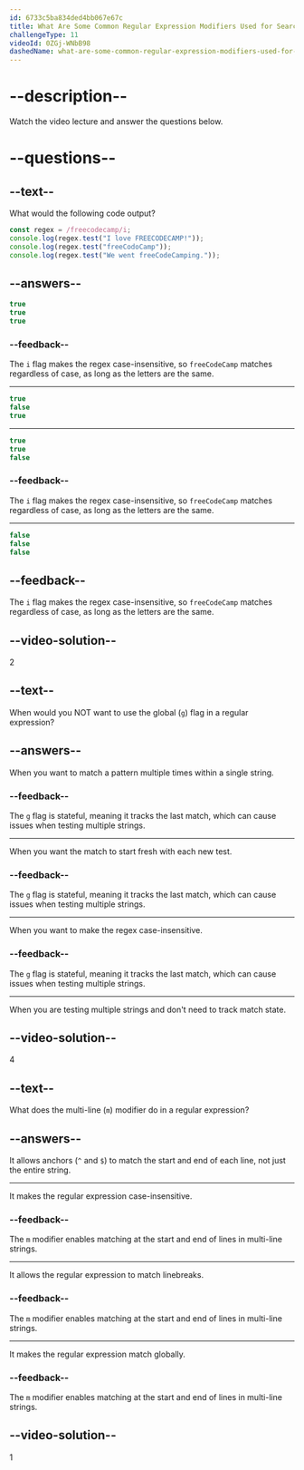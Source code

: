 ```yaml
---
id: 6733c5ba834ded4bb067e67c
title: What Are Some Common Regular Expression Modifiers Used for Searching?
challengeType: 11
videoId: 0ZGj-WNbB98
dashedName: what-are-some-common-regular-expression-modifiers-used-for-searching
---
```


# --description--

Watch the video lecture and answer the questions below.

# --questions--

## --text--

What would the following code output?

```js
const regex = /freecodecamp/i;
console.log(regex.test("I love FREECODECAMP!"));
console.log(regex.test("freeCodoCamp"));
console.log(regex.test("We went freeCodeCamping."));
```

## --answers--

```js
true
true
true
```

### --feedback--

The `i` flag makes the regex case-insensitive, so `freeCodeCamp` matches regardless of case, as long as the letters are the same.

---

```js
true
false
true
```

---

```js
true
true
false
```

### --feedback--

The `i` flag makes the regex case-insensitive, so `freeCodeCamp` matches regardless of case, as long as the letters are the same.

---

```js
false
false
false
```

## --feedback--

The `i` flag makes the regex case-insensitive, so `freeCodeCamp` matches regardless of case, as long as the letters are the same.

## --video-solution--

2

## --text--

When would you NOT want to use the global (`g`) flag in a regular expression?

## --answers--

When you want to match a pattern multiple times within a single string.

### --feedback--

The `g` flag is stateful, meaning it tracks the last match, which can cause issues when testing multiple strings.

---

When you want the match to start fresh with each new test.

### --feedback--

The `g` flag is stateful, meaning it tracks the last match, which can cause issues when testing multiple strings.

---

When you want to make the regex case-insensitive.

### --feedback--

The `g` flag is stateful, meaning it tracks the last match, which can cause issues when testing multiple strings.

---

When you are testing multiple strings and don't need to track match state.

## --video-solution--

4

## --text--

What does the multi-line (`m`) modifier do in a regular expression?

## --answers--

It allows anchors (`^` and `$`) to match the start and end of each line, not just the entire string.

---

It makes the regular expression case-insensitive.

### --feedback--

The `m` modifier enables matching at the start and end of lines in multi-line strings.

---

It allows the regular expression to match linebreaks.

### --feedback--

The `m` modifier enables matching at the start and end of lines in multi-line strings.

---

It makes the regular expression match globally.

### --feedback--

The `m` modifier enables matching at the start and end of lines in multi-line strings.

## --video-solution--

1
